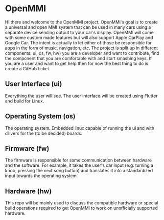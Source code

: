 # OpenMMI

Hi there and welcome to the OpenMMI project. OpenMMI's goal is to create a universal and open MMI system that can be used in many cars using a separate device sending output to your car's display. OpenMMI will come with some custom made features but will also support Apple CarPlay and Google Car. The intent is actually to let either of those be responsible for apps in the form of music, navigation, etc. The project is split up in different components: ui, os, fw, hw) you are a developer and want to contribute, find the component that you are comfortable with and start smashing keys. If you are a user and want to get help then for now the best thing to do is create a GitHub ticket.

## User Interface (ui)

Everything the user will see. The user interface will be created using Flutter and build for Linux.

## Operating System (os)

The operating system. Embedded linux capable of running the ui and with drivers for the (to be decided) boards.

## Firmware (fw)

The firmware is responsible for some communication between hardware and the software. For example, it takes the user's car input (e.g. turning a knob, pressing the next song button) and translates it into a standardized input towards the operating system.

## Hardware (hw)

This repo will be mainly used to discuss the compatible hardware or special build operations required to get OpenMMI to work on unofficially supported hardware.
